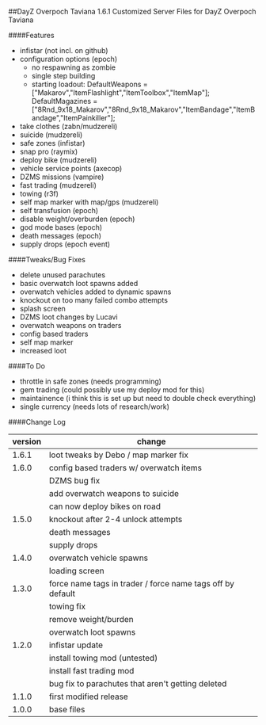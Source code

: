 ##DayZ Overpoch Taviana 1.6.1
Customized Server Files for DayZ Overpoch Taviana

####Features
* infistar                     (not incl. on github)
* configuration options        (epoch)
    - no respawning as zombie
    - single step building
    - starting loadout:
        DefaultWeapons = ["Makarov","ItemFlashlight","ItemToolbox","ItemMap"];
        DefaultMagazines = ["8Rnd_9x18_Makarov","8Rnd_9x18_Makarov","ItemBandage","ItemBandage","ItemPainkiller"];
* take clothes                  (zabn/mudzereli)
* suicide                       (mudzereli)
* safe zones                    (infistar)
* snap pro                      (raymix)
* deploy bike                   (mudzereli)
* vehicle service points        (axecop)
* DZMS missions                 (vampire)
* fast trading                  (mudzereli)
* towing                        (r3f)
* self map marker with map/gps  (mudzereli)
* self transfusion              (epoch)
* disable weight/overburden     (epoch)
* god mode bases                (epoch)
* death messages                (epoch)
* supply drops                  (epoch event)


####Tweaks/Bug Fixes
- delete unused parachutes
- basic overwatch loot spawns added
- overwatch vehicles added to dynamic spawns
- knockout on too many failed combo attempts
- splash screen
- DZMS loot changes by Lucavi
- overwatch weapons on traders
- config based traders
- self map marker
- increased loot 

####To Do
- throttle in safe zones (needs programming)
- gem trading (could possibly use my deploy mod for this)
- maintainence (i think this is set up but need to double check everything)
- single currency (needs lots of research/work)

####Change Log

version | change
--------|-------
1.6.1   | loot tweaks by Debo / map marker fix
1.6.0   | config based traders w/ overwatch items
        | DZMS bug fix
        | add overwatch weapons to suicide 
        | can now deploy bikes on road
1.5.0   | knockout after 2-4 unlock attempts
        | death messages
        | supply drops
1.4.0   | overwatch vehicle spawns
        | loading screen
1.3.0   | force name tags in trader / force name tags off by default
        | towing fix
        | remove weight/burden
        | overwatch loot spawns
1.2.0   | infistar update
        | install towing mod (untested)
        | install fast trading mod
        | bug fix to parachutes that aren't getting deleted
1.1.0   | first modified release
1.0.0   | base files